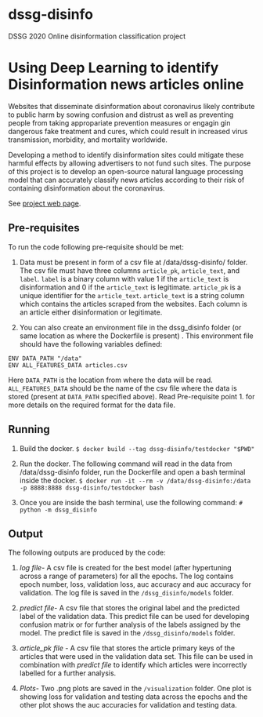 # dssg-disinfo
DSSG 2020 Online disinformation classification project

# Using Deep Learning to identify Disinformation news articles online

Websites that disseminate disinformation about coronavirus likely contribute to public harm by sowing confusion and distrust as well as preventing people from taking appropariate prevention measures or engagin gin dangerous fake treatment and cures, which could result in increased virus transmission, morbidity, and mortality worldwide.

Developing a method to identify disinformation sites could mitigate these harmful effects by allowing advertisers to not fund such sites. The purpose of this project is to develop an open-source natural language processing model that can accurately classify news articles according to their risk of containing disinformation about the coronavirus.

See [project web page](https://uwescience.github.io/DSSG2020-Disinformation/).

## Pre-requisites

To run the code following pre-requisite should be met:
1. Data must be present in form of a csv file at /data/dssg-disinfo/ folder. The csv file must have three columns ```article_pk```, ```article_text```, and ```label```.
```label``` is a binary column with value 1 if the ```article_text``` is disinformation and 0 if the ```article_text``` is legitimate.
```article_pk``` is a unique identifier for the ```article_text```.
```article_text``` is a string column which contains the articles scraped from the websites. Each column is an article either disinformation or legitimate.

2. You can also create an environment file in the dssg_disinfo folder (or same location as where the Dockerfile is present) . This environment file should have the following variables defined:

``` 
ENV DATA_PATH "/data"
ENV ALL_FEATURES_DATA articles.csv 
```
Here ```DATA_PATH``` is the location from where the data will be read.
```ALL_FEATURES_DATA``` should be the name of the csv file where the data is stored (present at ```DATA_PATH``` specified above). Read Pre-requisite point 1. for more details on the required format for the data file.
 

## Running

1. Build the docker.
```$ docker build --tag dssg-disinfo/testdocker "$PWD"```

2. Run the docker.
The following command will read in the data from /data/dssg-disinfo folder, run the Dockerfile and open a bash terminal inside the docker.
```$ docker run -it --rm -v /data/dssg-disinfo:/data -p 8888:8888 dssg-disinfo/testdocker bash```

3. Once you are inside the bash terminal, use the following command:
```# python -m dssg_disinfo```

## Output
The following outputs are produced by the code:
1. _log file_- A csv file is created for the best model (after hypertuning across a range of parameters) for all the epochs. The log contains epoch number, loss, validation loss, auc accuracy and auc accuracy for validation. The log file is saved in the ```/dssg_disinfo/models``` folder.

2. _predict file_- A csv file that stores the original label and the predicted label of the validation data. This predict file can be used for developing confusion matrix or for further analysis of the labels assigned by the model. The predict file is saved in the ```/dssg_disinfo/models``` folder.

3. _article_pk file_ - A csv file that stores the article primary keys of the articles that were used in the validation data set. This file can be used in combination with _predict file_ to identify which articles were incorrectly labelled for a further analysis.

4. _Plots_- Two .png plots are saved in the ```/visualization``` folder. One plot is showing loss for validation and testing data across the epochs and the other plot shows the auc accuracies for validation and testing data.



